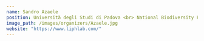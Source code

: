 ```yaml
---
name: Sandro Azaele
position: Università degli Studi di Padova <br> National Biodiversity Future Center
image_path: /images/organizers/Azaele.jpg
website: "https://www.liphlab.com/"
---
```

